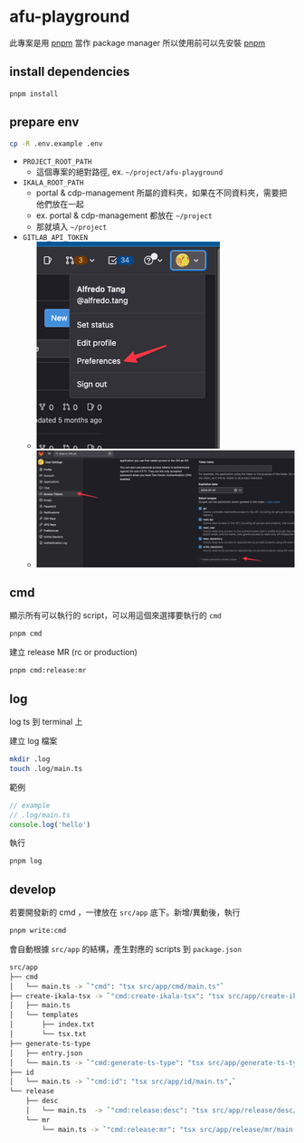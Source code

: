 # afu-playground
此專案是用 [pnpm](https://pnpm.io/) 當作 package manager
所以使用前可以先安裝 [pnpm](https://pnpm.io/)

## install dependencies

```bash
pnpm install
```

## prepare env
```bash
cp -R .env.example .env
```
- `PROJECT_ROOT_PATH`
  - 這個專案的絕對路徑, ex. `~/project/afu-playground`
- `IKALA_ROOT_PATH`
  - portal & cdp-management 所屬的資料夾，如果在不同資料夾，需要把他們放在一起
  - ex. portal & cdp-management 都放在 `~/project`
  - 那就填入 `~/project`
- `GITLAB_API_TOKEN`
  - ![go to preferences](./images/img-2023-05-23%20at%2005.11.14.png)
  - ![go to access tokens](./images/img-2023-05-23%20at%2005.12.00.png)

## cmd
顯示所有可以執行的 script，可以用這個來選擇要執行的 `cmd`
```bash
pnpm cmd
```

建立 release MR (rc or production)
```bash
pnpm cmd:release:mr
```

## log
log ts 到 terminal 上

建立 log 檔案
```bash
mkdir .log
touch .log/main.ts
```
範例
```ts
// example
// .log/main.ts
console.log('hello')
```

執行
```bash
pnpm log
```

## develop
若要開發新的 cmd ，一律放在 `src/app` 底下。新增/異動後，執行
```bash
pnpm write:cmd
```
會自動根據 `src/app` 的結構，產生對應的 scripts 到 `package.json`

```bash
src/app
├── cmd
│   └── main.ts -> `"cmd": "tsx src/app/cmd/main.ts"`
├── create-ikala-tsx -> `"cmd:create-ikala-tsx": "tsx src/app/create-ikala-tsx/main.ts",`
│   ├── main.ts
│   └── templates
│       ├── index.txt
│       └── tsx.txt
├── generate-ts-type
│   ├── entry.json
│   └── main.ts -> `"cmd:generate-ts-type": "tsx src/app/generate-ts-type/main.ts",`
├── id
│   └── main.ts -> `"cmd:id": "tsx src/app/id/main.ts",`
└── release
    ├── desc
    │   └── main.ts  -> `"cmd:release:desc": "tsx src/app/release/desc/main.ts",`
    └── mr
        └── main.ts -> `"cmd:release:mr": "tsx src/app/release/mr/main.ts",`
```